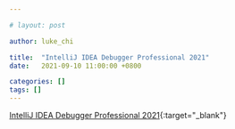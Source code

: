 ```yaml
---

# layout: post

author: luke_chi

title:  "IntelliJ IDEA Debugger Professional 2021"
date:   2021-09-10 11:00:00 +0800

categories: []
tags: []
---
```


[IntelliJ IDEA Debugger Professional 2021](https://youtube.com/watch?v=JPR3w3Qtwzw&feature=share){:target="_blank"}


